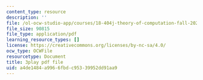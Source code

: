 ```yaml
---
content_type: resource
description: ''
file: /ol-ocw-studio-app/courses/18-404j-theory-of-computation-fall-2020/a4de1484a9966fbdc95339952dd91aa9_eEXSv0jChO4.pdf
file_size: 90815
file_type: application/pdf
learning_resource_types: []
license: https://creativecommons.org/licenses/by-nc-sa/4.0/
ocw_type: OCWFile
resourcetype: Document
title: 3play pdf file
uid: a4de1484-a996-6fbd-c953-39952dd91aa9
---
```

